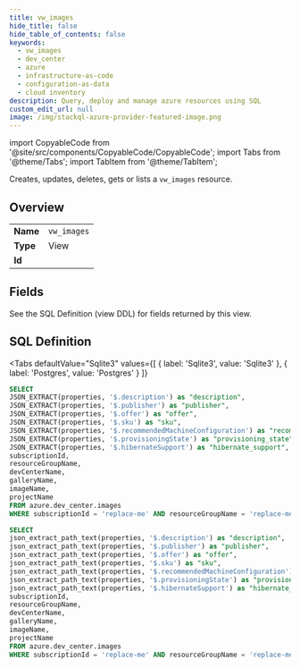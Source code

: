 ```yaml
--- 
title: vw_images
hide_title: false
hide_table_of_contents: false
keywords:
  - vw_images
  - dev_center
  - azure
  - infrastructure-as-code
  - configuration-as-data
  - cloud inventory
description: Query, deploy and manage azure resources using SQL
custom_edit_url: null
image: /img/stackql-azure-provider-featured-image.png
---
```


import CopyableCode from '@site/src/components/CopyableCode/CopyableCode';
import Tabs from '@theme/Tabs';
import TabItem from '@theme/TabItem';

Creates, updates, deletes, gets or lists a <code>vw_images</code> resource.

## Overview
<table><tbody>
<tr><td><b>Name</b></td><td><code>vw_images</code></td></tr>
<tr><td><b>Type</b></td><td>View</td></tr>
<tr><td><b>Id</b></td><td><CopyableCode code="azure.dev_center.vw_images" /></td></tr>
</tbody></table>

## Fields

See the SQL Definition (view DDL) for fields returned by this view.

## SQL Definition

<Tabs
defaultValue="Sqlite3"
values={[
{ label: 'Sqlite3', value: 'Sqlite3' },
{ label: 'Postgres', value: 'Postgres' }
]}
>
<TabItem value="Sqlite3">

```sql
SELECT
JSON_EXTRACT(properties, '$.description') as "description",
JSON_EXTRACT(properties, '$.publisher') as "publisher",
JSON_EXTRACT(properties, '$.offer') as "offer",
JSON_EXTRACT(properties, '$.sku') as "sku",
JSON_EXTRACT(properties, '$.recommendedMachineConfiguration') as "recommended_machine_configuration",
JSON_EXTRACT(properties, '$.provisioningState') as "provisioning_state",
JSON_EXTRACT(properties, '$.hibernateSupport') as "hibernate_support",
subscriptionId,
resourceGroupName,
devCenterName,
galleryName,
imageName,
projectName
FROM azure.dev_center.images
WHERE subscriptionId = 'replace-me' AND resourceGroupName = 'replace-me' AND projectName = 'replace-me';
```

</TabItem>
<TabItem value="Postgres">

```sql
SELECT
json_extract_path_text(properties, '$.description') as "description",
json_extract_path_text(properties, '$.publisher') as "publisher",
json_extract_path_text(properties, '$.offer') as "offer",
json_extract_path_text(properties, '$.sku') as "sku",
json_extract_path_text(properties, '$.recommendedMachineConfiguration') as "recommended_machine_configuration",
json_extract_path_text(properties, '$.provisioningState') as "provisioning_state",
json_extract_path_text(properties, '$.hibernateSupport') as "hibernate_support",
subscriptionId,
resourceGroupName,
devCenterName,
galleryName,
imageName,
projectName
FROM azure.dev_center.images
WHERE subscriptionId = 'replace-me' AND resourceGroupName = 'replace-me' AND projectName = 'replace-me';
```

</TabItem>
</Tabs>
